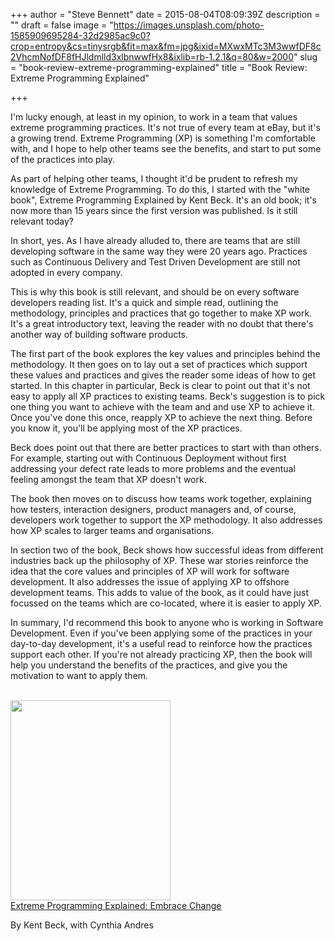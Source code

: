 +++
author = "Steve Bennett"
date = 2015-08-04T08:09:39Z
description = ""
draft = false
image = "https://images.unsplash.com/photo-1585909695284-32d2985ac9c0?crop=entropy&cs=tinysrgb&fit=max&fm=jpg&ixid=MXwxMTc3M3wwfDF8c2VhcmNofDF8fHJldmlld3xlbnwwfHx8&ixlib=rb-1.2.1&q=80&w=2000"
slug = "book-review-extreme-programming-explained"
title = "Book Review: Extreme Programming Explained"

+++


I'm lucky enough, at least in my opinion, to work in a team that values extreme programming practices. It's not true of every team at eBay, but it's a growing trend. Extreme Programming (XP) is something I'm comfortable with, and I hope to help other teams see the benefits, and start to put some of the practices into play.

As part of helping other teams, I thought it'd be prudent to refresh my knowledge of Extreme Programming. To do this, I started with the "white book", Extreme Programming Explained by Kent Beck. It's an old book; it's now more than 15 years since the first version was published. Is it still relevant today?

In short, yes. As I have already alluded to, there are teams that are still developing software in the same way they were 20 years ago. Practices such as Continuous Delivery and Test Driven Development are still not adopted in every company.

This is why this book is still relevant, and should be on every software developers reading list. It's a quick and simple read, outlining the methodology, principles and practices that go together to make XP work. It's a great introductory text, leaving the reader with no doubt that there's another way of building software products.

The first part of the book explores the key values and principles behind the methodology. It then goes on to lay out a set of practices which support these values and practices and gives the reader some ideas of how to get started. In this chapter in particular, Beck is clear to point out that it's not easy to apply all XP practices to existing teams. Beck's suggestion is to pick one thing you want to achieve with the team and and use XP to achieve it. Once you've done this once, reapply XP to achieve the next thing. Before you know it, you'll be applying most of the XP practices.

Beck does point out that there are better practices to start with than others. For example, starting out with Continuous Deployment without first addressing your defect rate leads to more problems and the eventual feeling amongst the team that XP doesn't work.

The book then moves on to discuss how teams work together, explaining how testers, interaction designers, product managers and, of course, developers work together to support the XP methodology. It also addresses how XP scales to larger teams and organisations.

In section two of the book, Beck shows how successful ideas from different industries back up the philosophy of XP. These war stories reinforce the idea that the core values and principles of XP will work for software development. It also addresses the issue of applying XP to offshore development teams. This adds to value of the book, as it could have just focussed on the teams which are co-located, where it is easier to apply XP.

In summary, I'd recommend this book to anyone who is working in Software Development. Even if you've been applying some of the practices in your day-to-day development, it's a useful read to reinforce how the practices support each other. If you're not already practicing XP, then the book will help you understand the benefits of the practices, and give you the motivation to want to apply them.

<div class="product-block">
<div class="image-container"><a href="http://www.amazon.co.uk/Extreme-Programming-Explained-Embrace-Change/dp/0321278658?SubscriptionId=0ENGV10E9K9QDNSJ5C82&amp;tag=bennettweb-21&amp;linkCode=xm2&amp;camp=2025&amp;creative=165953&amp;creativeASIN=0321278658" target="new" rel="noopener"><br />
<img loading="lazy" class=" alignleft" src="http://ecx.images-amazon.com/images/I/51FL897hirL.jpg" width="256" height="320" /><br />
</a></div>
<div class="productDetails left"><a class="product-title title" href="http://www.amazon.co.uk/Extreme-Programming-Explained-Embrace-Change/dp/0321278658?SubscriptionId=0ENGV10E9K9QDNSJ5C82&amp;tag=bennettweb-21&amp;linkCode=xm2&amp;camp=2025&amp;creative=165953&amp;creativeASIN=0321278658" target="new" rel="noopener">Extreme Programming Explained: Embrace Change</a></p>
<div class="product-author author">By Kent Beck, with Cynthia Andres</div>
</div>
</div>



